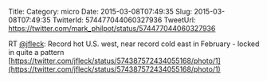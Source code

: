 Title: 
Category: micro
Date: 2015-03-08T07:49:35
Slug: 2015-03-08T07:49:35
TwitterId: 574477044060327936
TweetUrl: https://twitter.com/mark_philpot/status/574477044060327936

RT [@jfleck](https://twitter.com/jfleck): Record hot U.S. west, near record cold east in February - locked in quite a pattern [https://twitter.com/jfleck/status/574387572434055168/photo/1](https://twitter.com/jfleck/status/574387572434055168/photo/1)